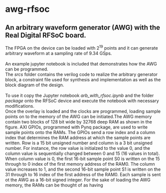 # awg-rfsoc
## An arbitrary waveform generator (AWG) with the Real Digital RFSoC board.<br>

The FPGA on the device can be loaded with $2^{19}$ points and it can generate arbitrary waveform at a sampling rate of 9.34 GSps.<br><br>
An example jupyter notebook is included that demonstrates how the AWG can be programmed.<br>
The <i>srcs</i> folder contains the verilog code to realize the arbitrary generator block, a constraint file used for synthesis and implementation as well as the block diagram of the design.<br><br>
To use it copy the Jupyter notebook <i>arb_with_rfsoc.ipynb</i> and the folder <i>package</i> onto the RFSoC device and execute the notebook with necessary modifications.<br>
Once the overlay is loaded and the clocks are programmed, loading sample points on to the memory of the AWG can be initiated.The AWG memory contain two blocks of 128 bit wide by 32768 deep RAM as shown in the figure. AXI GPIOs, programmed with Pynq package, are used to write sample points onto the RAMs. The GPIOs send a row index and a column index that determines the RAM address at which the sample points are written. Row is a 15 bit unsigned number and column is a 3 bit unsigned number. For instance, the row value is initialzed to the value 0, and the column value is sequentially changed between 0 and 15 (16 values in total). When column value is 0, the first 16-bit sample point S0 is written on the 15 through to 0 index of the first memory address of the RAM0. The column value increases to 1, and the second 16-bit sample point S1 is written on the 31 through to 16 index of the first address of the RAM0. 
Each sample is sent ot the AWG as a 16-bit signed integer. For the sake of loading the AWG memory, the RAMs can be thought of as having  

